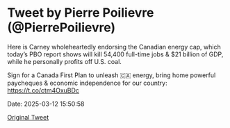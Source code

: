 # Tweet by Pierre Poilievre (@PierrePoilievre)

Here is Carney wholeheartedly endorsing the Canadian energy cap, which today’s PBO report shows will kill 54,400 full-time jobs & $21 billion of GDP, while he personally profits off U.S. coal.

Sign for a Canada First Plan to unleash 🇨🇦 energy, bring home powerful paycheques & economic independence for our country: https://t.co/ctm4OxuBDc

Date: 2025-03-12 15:50:58

[Original Tweet](https://x.com/PierrePoilievre/status/1899850613086666930)
